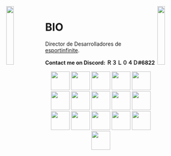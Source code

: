 <img align='left' src='https://panel.freemcserver.net/img/loading_sheep.gif' width='20%'>
<img align='right' src='https://rockcontent.com/es/wp-content/uploads/es/2018/03/3.gif' width='20%'>  

# BIO
Director de Desarrolladores de [esportinfinite](https://twitter.com/esportinfinite_).
  
**Contact me on Discord: Ｒ３Ｌ０４Ｄ#6822**

<p align="center">
  <img src='https://raw.githubusercontent.com/sammwyy/sammwyy/master/skills/angular.png' height='50px'>
  <img src='https://raw.githubusercontent.com/sammwyy/sammwyy/master/skills/cpp.png' height='50px'>
  <img src='https://raw.githubusercontent.com/sammwyy/sammwyy/master/skills/csharp.png' height='50px'>
  <img src='https://raw.githubusercontent.com/sammwyy/sammwyy/master/skills/css.png' height='50px'>
  <img src='https://raw.githubusercontent.com/sammwyy/sammwyy/master/skills/express.png' height='50px'>
  <img src='https://raw.githubusercontent.com/sammwyy/sammwyy/master/skills/html.png' height='50px'>
  <img src='https://raw.githubusercontent.com/sammwyy/sammwyy/master/skills/java.png' height='50px'>
  <img src='https://raw.githubusercontent.com/sammwyy/sammwyy/master/skills/javascript.jpg' height='50px'>
  <img src='https://raw.githubusercontent.com/sammwyy/sammwyy/master/skills/lua.png' height='50px'>
  <img src='https://raw.githubusercontent.com/sammwyy/sammwyy/master/skills/mongo.png' height='50px'>
  <img src='https://raw.githubusercontent.com/sammwyy/sammwyy/master/skills/nodejs.png' height='50px'>
  <img src='https://raw.githubusercontent.com/sammwyy/sammwyy/master/skills/php.png' height='50px'>
  <img src='https://raw.githubusercontent.com/sammwyy/sammwyy/master/skills/python.png' height='50px'>
  <img src='https://raw.githubusercontent.com/sammwyy/sammwyy/master/skills/react.png' height='50px'>
  <img src='https://raw.githubusercontent.com/sammwyy/sammwyy/master/skills/unity.png' height='50px'>
  <img src='https://raw.githubusercontent.com/sammwyy/sammwyy/master/skills/vue.png' height='50px'>
</p>
